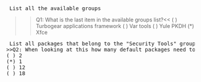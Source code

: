 <pre> List all the available groups </pre>
>>Q1: What is the last item in the available groups list?<<
( ) Turbogear applications framework
( ) Var tools
( ) Yule PKDH
(*) Xfce

<pre> List all packages that belong to the "Security Tools" group. 
>>Q2: When looking at this how many default packages need to be installed <<
( ) 2
(*) 1
( ) 12
( ) 18





